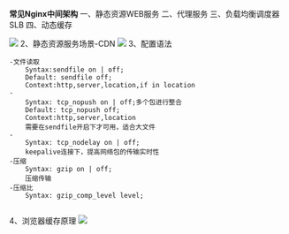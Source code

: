 **常见Nginx中间架构**
一、静态资源WEB服务
二、代理服务
三、负载均衡调度器SLB
四、动态缓存

![](../../../images/screenshot_1553151920630.png)
2、静态资源服务场景-CDN
![](../../../images/screenshot_1553152017702.png)
3、配置语法
```
-文件读取
    Syntax:sendfile on | off;
    Default: sendfile off;
    Context:http,server,location,if in location
-
    Syntax: tcp_nopush on | off;多个包进行整合
    Default: tcp_nopush off;
    Context:http,server,location
    需要在sendfile开启下才可用，适合大文件
-
    Syntax: tcp_nodelay on | off;
    keepalive连接下，提高网络包的传输实时性
-压缩
    Syntax: gzip on | off;
    压缩传输
-压缩比
    Syntax: gzip_comp_level level;
 
```
4、浏览器缓存原理
![](../../../images/screenshot_1553481083674.png)